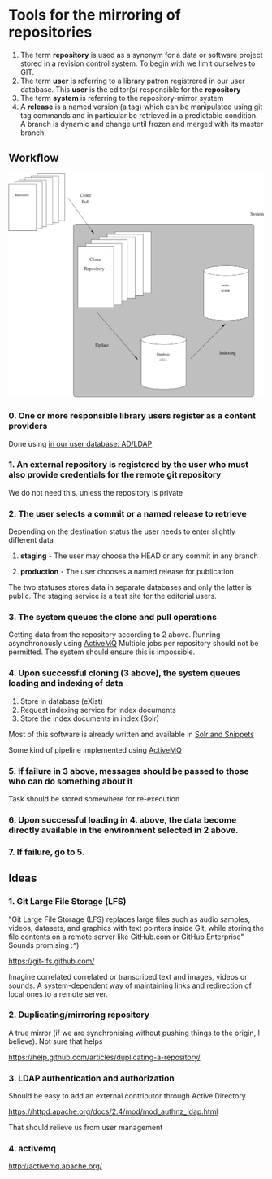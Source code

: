 
# Tools for the mirroring of repositories 

1. The term **repository** is used as a synonym for a data or software project stored in a revision control system. To begin with we limit ourselves to GIT.
2. The term **user** is referring to a library patron registrered in our user database. This **user** is the editor(s) responsible for the **repository**
3. The term **system** is referring to the repository-mirror system
4. A **release** is a named version (a tag) which can be manipulated using git tag commands and in particular be retrieved in a predictable condition. A branch is dynamic and change until frozen and merged with its master branch.

## Workflow

![Workflow](architecture.svg)

### 0. One or more responsible library users register as a content providers

Done using [in our user database: AD/LDAP](#3-ldap-authentication-and-authorization)

### 1. An external repository is registered by the user who must also provide credentials for the remote git repository

We do not need this, unless the repository is private

### 2. The user selects a commit or a named release to retrieve

Depending on the destination status the user needs to enter slightly different data

1. **staging** - The user may choose the HEAD or any commit in any branch

2. **production** - The user chooses a named release for publication

The two statuses stores data in separate databases and only the latter is public. The staging service is a test site for the editorial users.

### 3. The system queues the clone and pull operations

Getting data from the repository according to 2 above. Running asynchronously using [ActiveMQ](#4-activemq)
Multiple jobs per repository should not be permitted. The system should ensure this is impossible.

### 4. Upon successful cloning (3 above), the system queues loading and indexing of data

1. Store in database (eXist)
2. Request indexing service for index documents
3. Store the index documents in index (Solr)

Most of this software is already written and available in [Solr and Snippets](https://github.com/Det-Kongelige-Bibliotek/solr-and-snippets)

Some kind of pipeline implemented using [ActiveMQ](#4-activemq)

### 5. If failure in 3 above, messages should be passed to those who can do something about it

Task should be stored somewhere for re-execution

### 6. Upon successful loading in 4. above, the data become directly available in the environment selected in 2 above.

### 7. If failure, go to 5.


## Ideas

### 1. Git Large File Storage (LFS)

"Git Large File Storage (LFS) replaces large files such as audio
samples, videos, datasets, and graphics with text pointers inside Git,
while storing the file contents on a remote server like GitHub.com or
GitHub Enterprise" Sounds promising :^)

https://git-lfs.github.com/

Imagine correlated correlated or transcribed text and images, videos or sounds. A
system-dependent way of maintaining links and redirection of local
ones to a remote server.

### 2. Duplicating/mirroring repository

A true mirror (if we are synchronising without pushing things to the origin, I believe). Not sure that helps

https://help.github.com/articles/duplicating-a-repository/

### 3. LDAP authentication and authorization

Should be easy to add an external contributor through Active Directory

https://httpd.apache.org/docs/2.4/mod/mod_authnz_ldap.html

That should relieve us from user management

### 4. activemq

http://activemq.apache.org/
